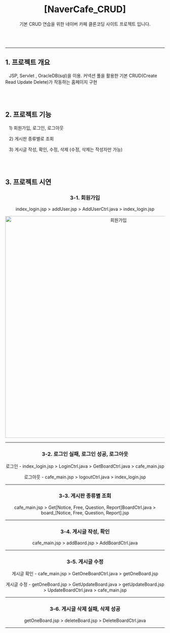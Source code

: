 <div align=center>
  <h1>[NaverCafe_CRUD]</h1>
</div>
<div align=center>
  기본 CRUD 연습을 위한 네이버 카페 클론코딩 사이트 프로젝트 입니다.
</div>
<br><br><br>
<hr>

<h2>1. 프로젝트 개요</h2>
<p>&nbsp;&nbsp;&nbsp;JSP, Servlet , OracleDB(sql)을 이용. 커넥션 풀을 활용한 기본 CRUD(Create Read Update Delete)가 작동하는 홈페이지 구현</p>
<br><br>
<h2>2. 프로젝트 기능</h2>
<p>&nbsp;&nbsp;&nbsp;1) 회원가입, 로그인, 로그아웃</p>
<p>&nbsp;&nbsp;&nbsp;2) 게시판 종류별로 조회</p>
<p>&nbsp;&nbsp;&nbsp;3) 게시글 작성, 확인, 수정, 삭제 (수정, 삭제는 작성자만 가능)</p>
<br><br>
<h2>3. 프로젝트 시연</h2>
<div align=center>
    <h3>3-1. 회원가입</h3>
    <p>index_login.jsp > addUser.jsp > AddUserCtrl.java > index_login.jsp</p>
    <img src="https://user-images.githubusercontent.com/111558171/209742663-31756989-1a7c-475a-9c57-ab3cebab2ace.gif" alt="회원가입" width="700">
    <hr>
    <h3>3-2. 로그인 실패, 로그인 성공, 로그아웃</h3>
    <p>로그인 - index_login.jsp > LoginCtrl.java > GetBoardCtrl.java > cafe_main.jsp</p>
    <p>로그아웃 - cafe_main.jsp > logoutCtrl.java > index_login.jsp</p>
    <hr>
    <h3>3-3. 게시판 종류별 조회</h3>
    <p>cafe_main.jsp > Get[Notice, Free, Question, Report]BoardCtrl.java > board_[Notice, Free, Question, Report].jsp</p>
    <hr>
    <h3>3-4. 게시글 작성, 확인</h3>
    <p>cafe_main.jsp > addBaord.jsp > AddBoardCtrl.java</p>
    <hr>
    <h3>3-5. 게시글 수정</h3>
    <p>게시글 확인 - cafe_main.jsp > GetOneBoardCtrl.java > getOneBoard.jsp</p>
    <p>게시글 수정 - getOneBoard.jsp > GetUpdateBoard.java > getUpdateBoard.jsp > UpdateBoardCtrl.java > cafe_main.jsp</p>
    <hr>
    <h3>3-6. 게시글 삭제 실패, 삭제 성공</h3>
    <p>getOneBoard.jsp > deleteBoard.jsp > DeleteBoardCtrl.java</p>
    <hr>
</div>

